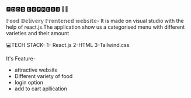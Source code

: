 🅵🅾🅾🅳 🅴🆇🅿🆁🅴🆂🆂 🍕🍔

𝔽𝕠𝕠𝕕 𝔻𝕖𝕝𝕚𝕧𝕖𝕣𝕪 𝔽𝕣𝕠𝕟𝕥𝕖𝕟𝕖𝕕 𝕨𝕖𝕓𝕤𝕚𝕥𝕖-
It is made on visual studio with the help of react.js.The application show us a categorised menu with different varieties and their amount

💻TECH STACK-
1- React.js
2-HTML
3-Tailwind.css

It's Feature-
* attractive website
* Different variety of food
* login option
* add to cart apllication
  
